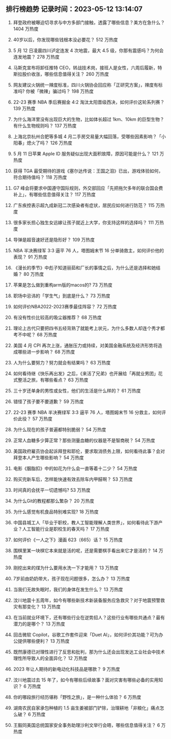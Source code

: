 
## 排行榜趋势 记录时间：2023-05-12 13:14:07
  
  1. 拜登政府被曝迫切寻求与中方多部门接触，透露了哪些信息？美方在急什么？ 1404 万热度
    
  2. 40岁以后，你发现哪些钱根本没必要花？ 512 万热度
    
  3. 5 月 12 日凌晨四川泸定连发 4 次地震，最大 4.5 级，你那有震感吗？为何会连发地震？ 278 万热度
    
  4. 马斯克宣布将卸任推特 CEO，转战技术岗，接班人是女性，六周后履新，特斯拉股价收涨，哪些信息值得关注？ 260 万热度
    
  5. 网友建议火锅统一辣度标准，四川火锅协会回应称「正研究方案」，辣度有标准吗? 你被「微辣」骗过吗？ 198 万热度
    
  6. 22-23 赛季 NBA 季后赛掘金 4:2 淘汰太阳晋级西决，如何评价这轮系列赛？ 139 万热度
    
  7. 为什么海洋里没有出现巨大的生物，比如体长超过 1km、10km 的巨型生物？有什么生物规则吗？ 137 万热度
    
  8. 上海北京杭州合肥等多城 4 月二手房交易量大幅回落，受哪些因素影响？「小阳春」熄火了吗？ 126 万热度
    
  9. 5 月 11 日苹果 Apple ID 服务疑似出现大面积故障，原因可能是什么？ 121 万热度
    
  10. 获得 TGA 最受期待的游戏《塞尔达传说：王国之泪》已出，游戏体验如何，符合期待值吗？ 118 万热度
    
  11. G7 峰会将要求中国遵守国际规则，外交部回应「先把拖欠多年的联合国会费补上」，有哪些信息值得关注？ 117 万热度
    
  12. 广东疾控表示超九成新冠二次感染者有症状，居民应如何进行防范？ 115 万热度
    
  13. 很多家长担心独生女远嫁让孩子就近上大学，你支持这样的选择吗？ 111 万热度
    
  14. 导弹是超音速好还是隐形好？ 109 万热度
    
  15. NBA 半决赛绿军 3:3 逼平 76 人，塔图姆末节 16 分单骑救主，如何评价他的表现？ 91 万热度
    
  16. 《漫长的季节》中彪子知道丽茹和厂长的事情之后，为什么还是选择和她结婚？ 80 万热度
    
  17. 苹果是怎么做到重构arm版的macos的? 73 万热度
    
  18. 职场中忌讳的「学生气」到底是什么？ 73 万热度
    
  19. 如何评价NBA2022-2023赛季最佳阵容？ 72 万热度
    
  20. 有没有性价比较高的吸尘器推荐？ 68 万热度
    
  21. 理论上古代只要把四书五经背熟了就能考上状元，为什么多数人却连个秀才都考不中呢？ 68 万热度
    
  22. 美国 4 月 CPI 再次上涨，通胀压力或持续，对美国金融系统及经济形势将造成哪些进一步影响？ 68 万热度
    
  23. 人为什么要努力？努力就会有结果吗？ 63 万热度
    
  24. 如何看待继《快乐再出发》之后，《来活了兄弟》也开展给「再就业男团」花式整活之旅，有哪些看点？ 63 万热度
    
  25. 三十岁还单身的男性或女性，他们的生活是什么样的？ 61 万热度
    
  26. 错怪了孩子要不要道歉？ 59 万热度
    
  27. 22-23 赛季 NBA 半决赛绿军 3:3 逼平 76 人，塔图姆末节 16 分救主，如何评价此役？ 57 万热度
    
  28. 为什么现在的孩子普遍都特别脆弱？ 54 万热度
    
  29. 正常人血糖多少算正常？那些测量血糖的仪器是不是智商税？ 54 万热度
    
  30. 美国政府雇员协会起诉拜登和耶伦，要求取消债务上限，如何看待此事？会对拜登本人产生哪些影响？ 54 万热度
    
  31. 电影《胭脂扣》中的如花为什么会一直等着十二少？ 54 万热度
    
  32. 购买完新车后，怎样能快速有效去除车内甲醛啊？ 53 万热度
    
  33. 时间真的会抚平一切遗憾吗? 53 万热度
    
  34. 为什么Git的教程都那么繁杂？ 20 万热度
    
  35. 为什么感觉有机食品特别难实现? 18 万热度
    
  36. 中国县城工人「毕业于职校，教人工智能理解人类世界」，如何看待此下游产业？人工智能行业是职校生的春天吗？ 17 万热度
    
  37. 如何评价《一人之下》漫画 623（665）话？ 15 万热度
    
  38. 围棋里某一块棋它本来就是活的呢，还是需要棋手看出来它才是活的？ 14 万热度
    
  39. 刚挖出来的煤为什么要用水洗一下才能用？ 13 万热度
    
  40. 7岁前由奶奶带大，孩子现在问题很多，怎么办？ 13 万热度
    
  41. 当我们无故失眠时，我们的身体在发生什么？ 13 万热度
    
  42. 汶川地震十五周年，如今有哪些新技术新装备服务应急救灾？对于地震预警救灾有那变化？ 13 万热度
    
  43. 在当前就业环境下，还有哪些行业在逆势招人？这些行业有哪些共通点？最有潜力的是哪个？ 13 万热度
    
  44. 回击微软 Copilot，谷歌工作套件迎来「Duet AI」，如何评价其功能？可为办公提供哪些便利？ 13 万热度
    
  45. 既然康德已对理性进行了反思和批判，那为什么还会出现发达工业社会中技术理性所导致人的全面异化？ 12 万热度
    
  46. 2023 年让人期待的新电动化科技品是哪款？ 9 万热度
    
  47. 汶川地震过去 15 年了，如今有哪些后续故事？面对灾害有哪些必备的实用知识？ 6 万热度
    
  48. 你的哪段旅行经历堪称「野性之旅」，是一种什么体验？ 6 万热度
    
  49. 湖南农民自家承包种植的 1.5 亩生姜被部门铲除，治理耕地「非粮化」痛点怎么破？ 6 万热度
    
  50. 王毅同美国总统国家安全事务助理沙利文举行会晤，哪些信息值得关注？ 6 万热度
    